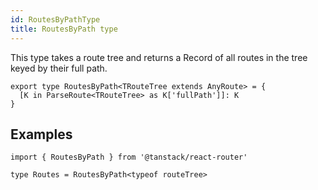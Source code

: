 ```yaml
---
id: RoutesByPathType
title: RoutesByPath type
---
```


This type takes a route tree and returns a Record of all routes in the tree keyed by their full path.

```tsx
export type RoutesByPath<TRouteTree extends AnyRoute> = {
  [K in ParseRoute<TRouteTree> as K['fullPath']]: K
}
```

## Examples

```tsx
import { RoutesByPath } from '@tanstack/react-router'

type Routes = RoutesByPath<typeof routeTree>
```
